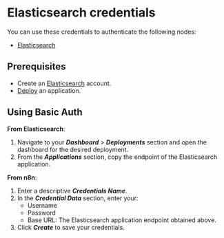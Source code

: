 # Elasticsearch credentials

You can use these credentials to authenticate the following nodes:

- [Elasticsearch](/integrations/builtin/app-nodes/n8n-nodes-base.elasticsearch/)

## Prerequisites

- Create an [Elasticsearch](https://www.elastic.co/) account.
- [Deploy](https://www.elastic.co/guide/en/cloud/current/ec-create-deployment.html) an application.

## Using Basic Auth

**From Elasticsearch**:

1. Navigate to your ***Dashboard*** > ***Deployments*** section and open the dashboard for the desired deployment.
2. From the ***Applications*** section, copy the endpoint of the Elasticsearch application.

**From n8n**:

1. Enter a descriptive ***Credentials Name***.
2. In the ***Credential Data*** section, enter your:
    * Username
    * Password
    * Base URL: The Elasticsearch application endpoint obtained above.
3. Click ***Create*** to save your credentials.
